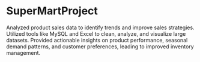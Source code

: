 # SuperMartProject
Analyzed product sales data to identify trends and improve sales strategies. Utilized tools like MySQL and Excel to clean, analyze, and visualize large datasets. Provided actionable insights on product performance, seasonal demand patterns, and customer preferences, leading to improved inventory management.

